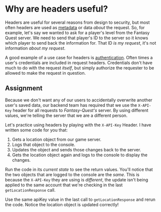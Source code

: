 # Why are headers useful?

Headers are useful for several reasons from design to security, but most often headers are used as [metadata](https://en.wikipedia.org/wiki/Metadata) or data *about* the request. So, for example, let's say we wanted to ask for a player's level from the Fantasy Quest server. We need to send that player's ID to the server so it knows which player to send back the information for. That ID *is my request*, it's not information *about my request*.

A good example of a use case for headers is [authentication](https://auth0.com/intro-to-iam/what-is-authentication/). Often times a user's credentials are included in request headers. Credentials don't have much to do with the request *itself*, but simply authorize the requester to be allowed to make the request in question.

## Assignment 

Because we don't want any of our users to accidentally overwrite another user's saved data, our backend team has required that we use the `X-API-Key` header for all requests to *Fantasy-Quest's* server. By using different values, we're telling the server that we are a different person.

Let's practice using headers by playing with the `X-API-Key` Header. I have written some code for you that:

1. Gets a location object from our game server.
2. Logs that object to the console.
3. Updates the object and sends those changes back to the server.
4. Gets the location object again and logs to the console to display the changes.

Run the code in its *current state* to see the return values. You'll notice that the two objects that are logged to the console are the *same*. This is because the `X-API-Key` they are using is *different*, the update isn't being applied to the same account that we're checking in the last `getLocationResponse` call.

Use the same apiKey value in the last call to `getLocationResponse` and rerun the code. Notice the location object is updated correctly!
